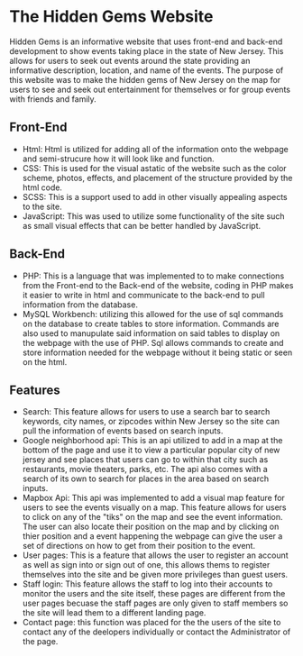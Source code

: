 # The Hidden Gems Website

Hidden Gems is an informative website that uses front-end and back-end development to show events taking place in the state of New Jersey.
This allows for users to seek out events around the state providing an informative description, location, and name of the events. The purpose of this website was to 
make the hidden gems of New Jersey on the map for users to see and seek out entertainment for themselves or for group events with friends and family. 

## Front-End
- Html: Html is utilized for adding all of the information onto the webpage and semi-strucure how it will look like and function.
- CSS: This is used for the visual astatic of the website such as the color scheme, photos, effects, and placement of the structure provided by the html code.
- SCSS: This is a support used to add in other visually appealing aspects to the site.
- JavaScript: This was used to utilize some functionality of the site such as small visual effects that can be better handled by JavaScript. 

## Back-End
- PHP: This is a language that was implemented to to make connections from the Front-end to the Back-end of the website, coding in PHP makes it easier to write in html and communicate to the back-end to pull information from the database.
- MySQL Workbench: utilizing this allowed for the use of sql commands on the database to create tables to store information. Commands are also used to manupulate said information on said tables to display on the webpage with the use of PHP. Sql allows commands to create and store information needed for the webpage without it being static or seen on the html.

## Features
- Search: This feature allows for users to use a search bar to search keywords, city names, or zipcodes within New Jersey so the site can pull the information of events based on search inputs.
- Google neighborhood api: This is an api utilized to add in a map at the bottom of the page and use it to view a particular popular city of new jersey and see places that users can go to within that city such as restaurants, movie theaters, parks, etc. The api also comes with a search of its own to search for places in the area based on search inputs.
- Mapbox Api: This api was implemented to add a visual map feature for users to see the events visually on a map. This feature allows for users to click on any of the "tiks" on the map and see the event information. The user can also locate their position on the map and by clicking on thier position and a event happening the webpage can give the user a set of directions on how to get from their position to the event.
- User pages: This is a feature that allows the user to register an account as well as sign into or sign out of one, this allows thems to register themselves into the site and be given more privileges than guest users.
- Staff login: This feature allows the staff to log into their accounts to monitor the users and the site itself, these pages are different from the user pages becuase the staff pages are only given to staff members so the site will lead them to a different landing page.
- Contact page: this function was placed for the the users of the site to contact any of the deelopers individually or contact the Administrator of the page.
